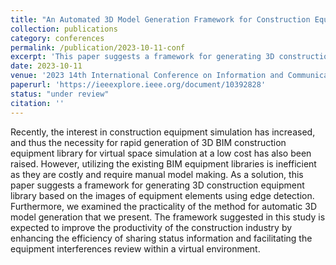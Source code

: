 ```yaml
---
title: "An Automated 3D Model Generation Framework for Construction Equipment Images using Edge Detection Algorithm"
collection: publications
category: conferences
permalink: /publication/2023-10-11-conf
excerpt: 'This paper suggests a framework for generating 3D construction equipment library based on the images of equipment elements using edge detection.'
date: 2023-10-11
venue: '2023 14th International Conference on Information and Communication Technology Convergence (ICTC)'
paperurl: 'https://ieeexplore.ieee.org/document/10392828'
status: "under review"
citation: ''
---
```


Recently, the interest in construction equipment simulation has increased, and thus the necessity for rapid generation of 3D BIM construction equipment library for virtual space simulation at a low cost has also been raised. However, utilizing the existing BIM equipment libraries is inefficient as they are costly and require manual model making. As a solution, this paper suggests a framework for generating 3D construction equipment library based on the images of equipment elements using edge detection. Furthermore, we examined the practicality of the method for automatic 3D model generation that we present. The framework suggested in this study is expected to improve the productivity of the construction industry by enhancing the efficiency of sharing status information and facilitating the equipment interferences review within a virtual environment.
